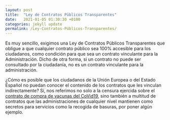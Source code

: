 ```yaml
---
layout: post
title:  "Ley de Contratos Públicos Transparentes"
date:   2021-01-05 01:30:30 +0100
categories: jekyll update
permalink: /Ley-Contratos-Públicos-Transparentes/
---
```


Es muy sencillo, exigimos una Ley de Contratos Públicos Transparentes que obligue a que cualquier contrato público sea 100% accesible para los ciudadanos, como condición para que sea un contrato vinculante para la Administración. Dicho de otra forma, si un contrato no puede ser consultado por la ciudadanía, no es un contrato vinculante para la administración.

¿Cómo es posible que los ciudadanos de la Unión Europea o del Estado Español no puedan conocer el contenido de los contratos que les vinculan indirectamente? Sí, nos referimos no solo a la censura ejercida sobre el [contrato de compra de vacunas del CoVid19](https://www.elconfidencial.com/mundo/europa/2021-01-19/union-europea-publica-contrato-censurado-vacuna_2913500/), sino también a multitud de contratos que las administraciones de cualquier nivel mantienen como secretos para servicios como la recogida de basuras, por poner algún ejemplo.
